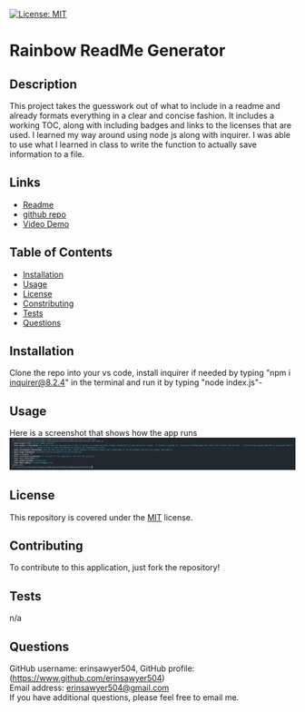 
[![License: MIT](https://img.shields.io/badge/License-MIT-yellow.svg)](https://opensource.org/licenses/MIT)
# Rainbow ReadMe Generator

## Description
This project takes the guesswork out of what to include in a readme and already formats everything in a clear and concise fashion. It includes a working TOC, along with including badges and links to the licenses that are used. I learned my way around using node js along with inquirer.  I was able to use what I learned in class to write the function to actually save information to a file.

## Links
- [Readme](https://github.com/erinsawyer504/Rainbow-ReadMe-Generator/blob/main/README.md)
- [github repo](https://github.com/erinsawyer504/Rainbow-ReadMe-Generator)
- [Video Demo](https://drive.google.com/file/d/1AeZbqlU1PusQssA6rreT7bdiDajDNTBj/view?usp=share_link)

## Table of Contents
- [Installation](#installation)  
- [Usage](#usage)  
- [License](#license)  
- [Constributing](#contributing)  
- [Tests](#tests)  
- [Questions](#questions)

## Installation
Clone the repo into your vs code, install inquirer if needed by typing "npm i inquirer@8.2.4" in the terminal and run it by typing "node index.js"-

## Usage
Here is a screenshot that shows how the app runs
![Demo of Readme App](./assets/readmeGenScreenshot.PNG)

## License
This repository is covered under the [MIT](https://opensource.org/licenses/MIT) license.

## Contributing
To contribute to this application, just fork the repository!

## Tests
n/a

## Questions
GitHub username: erinsawyer504, 
GitHub profile: (https://www.github.com/erinsawyer504)    
Email address: erinsawyer504@gmail.com  
If you have additional questions, please feel free to email me.
